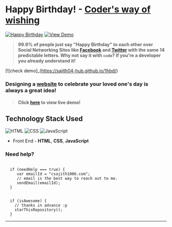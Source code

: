 # Happy Birthday! - [Coder's way of wishing](https://smilegupta.github.io/BirthdayWishes/)
[![Happy Birthday](https://img.shields.io/badge/Happy-Birthday-dodgerblue.svg?style=for-the-badge)](https://github.com/smilegupta/BirthdayWishes/) [![View Demo](https://img.shields.io/badge/View-Demo-teal.svg?style=for-the-badge)](https://smilegupta.github.io/BirthdayWishes/)
> **99.9% of people just say "Happy Birthday" to each other over Social Networking Sites like [Facebook](https://www.facebook.com/smilegupta.1998) and [Twitter](https://twitter.com/gupta_smile_) with the same 14 predictable letters. Why not say it with `code`? If you're a developer you already understand it!**

[![check demo]_(https://sajith04-hub.github.io/1hbd/)
### Designing a [website](https://smilegupta.github.io/BirthdayWishes/) to celebrate your loved one's day is always a great idea!

> #### Click [here](https://smilegupta.github.io/BirthdayWishes/) to view live demo!

## Technology Stack Used

![HTML](https://img.shields.io/badge/frontend-html-orange.svg?logo=html5&style=flat-square) 
![CSS](https://img.shields.io/badge/frontend-css-yellowgreen.svg?logo=css3&style=flat-square)
![JavaScript](https://img.shields.io/badge/frontend-javascript-yellow.svg?logo=javascript&style=flat-square)

- Front End - **HTML**, **CSS**, **JavaScript**

### Need help?

```

  if (needHelp === true) {
     var emailId = "csajith1006.com";
     // email is the best way to reach out to me.
     sendEmail(emailId);
  }

```



```

  if (isAwesome) {
    // thanks in advance :p
    starThisRepository();
  }

```

******
